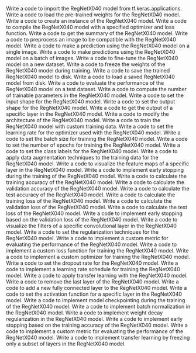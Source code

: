 Write a code to import the RegNetX040 model from tf.keras.applications.
Write a code to load the pre-trained weights for the RegNetX040 model.
Write a code to create an instance of the RegNetX040 model.
Write a code to compile the RegNetX040 model with a specified optimizer and loss function.
Write a code to get the summary of the RegNetX040 model.
Write a code to preprocess an image to be compatible with the RegNetX040 model.
Write a code to make a prediction using the RegNetX040 model on a single image.
Write a code to make predictions using the RegNetX040 model on a batch of images.
Write a code to fine-tune the RegNetX040 model on a new dataset.
Write a code to freeze the weights of the RegNetX040 model during training.
Write a code to save the trained RegNetX040 model to disk.
Write a code to load a saved RegNetX040 model from disk.
Write a code to evaluate the performance of the RegNetX040 model on a test dataset.
Write a code to compute the number of trainable parameters in the RegNetX040 model.
Write a code to set the input shape for the RegNetX040 model.
Write a code to set the output shape for the RegNetX040 model.
Write a code to get the output of a specific layer in the RegNetX040 model.
Write a code to modify the architecture of the RegNetX040 model.
Write a code to train the RegNetX040 model with custom training data.
Write a code to set the learning rate for the optimizer used with the RegNetX040 model.
Write a code to set the batch size for training the RegNetX040 model.
Write a code to set the number of epochs for training the RegNetX040 model.
Write a code to set the class labels for the RegNetX040 model.
Write a code to apply data augmentation techniques to the training data for the RegNetX040 model.
Write a code to visualize the feature maps of a specific layer in the RegNetX040 model.
Write a code to implement early stopping during the training of the RegNetX040 model.
Write a code to calculate the training accuracy of the RegNetX040 model.
Write a code to calculate the validation accuracy of the RegNetX040 model.
Write a code to calculate the test accuracy of the RegNetX040 model.
Write a code to calculate the training loss of the RegNetX040 model.
Write a code to calculate the validation loss of the RegNetX040 model.
Write a code to calculate the test loss of the RegNetX040 model.
Write a code to implement early stopping based on the validation loss of the RegNetX040 model.
Write a code to visualize the filters of a specific convolutional layer in the RegNetX040 model.
Write a code to set the regularization techniques for the RegNetX040 model.
Write a code to implement a custom metric for evaluating the performance of the RegNetX040 model.
Write a code to implement a custom loss function for training the RegNetX040 model.
Write a code to implement a custom optimizer for training the RegNetX040 model.
Write a code to set the dropout rate for the RegNetX040 model.
Write a code to implement a learning rate schedule for training the RegNetX040 model.
Write a code to apply transfer learning with the RegNetX040 model.
Write a code to remove the last layer of the RegNetX040 model.
Write a code to add a new fully connected layer to the RegNetX040 model.
Write a code to set the activation function for a specific layer in the RegNetX040 model.
Write a code to implement model checkpointing during the training of the RegNetX040 model.
Write a code to implement batch normalization in the RegNetX040 model.
Write a code to implement weight decay regularization in the RegNetX040 model.
Write a code to implement early stopping based on the training accuracy of the RegNetX040 model.
Write a code to implement a custom metric for evaluating the performance of the RegNetX040 model.
Write a code to implement transfer learning by freezing only a subset of layers in the RegNetX040 model.